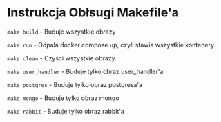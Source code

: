 # Instrukcja Obłsugi Makefile'a

`make build` - Buduje wszystkie obrazy

`make run` - Odpala docker compose up, czyli stawia wszystkie kontenery

`make clean` - Czyści wszystkie obrazy

`make user_handler` - Buduje tylko obraz user_handler'a

`make postgres` - Buduje tylko obraz postgresa'a

`make mongo` - Buduje tylko obraz mongo

`make rabbit` - Buduje tylko obraz rabbit'a
